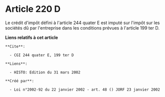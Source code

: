 # Article 220 D

Le crédit d'impôt défini à l'article 244 quater E est imputé sur l'impôt sur les sociétés dû par l'entreprise dans les
conditions prévues à l'article 199 ter D.

**Liens relatifs à cet article**

	**Cite**:

	  - CGI 244 quater E, 199 ter D

	**Liens**:

	  - HISTO: Edition du 31 mars 2002

	**Créé par**:

	  - Loi n°2002-92 du 22 janvier 2002 - art. 48 () JORF 23 janvier 2002
